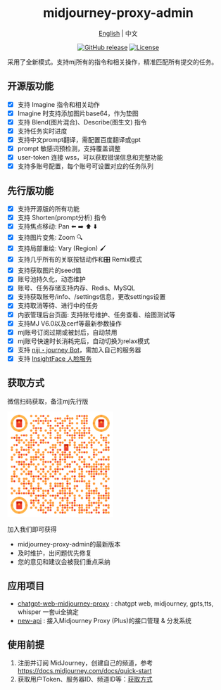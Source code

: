 <div align="center">

<h1 align="center">midjourney-proxy-admin</h1>

[English](./README.md) | 中文

[![GitHub release](https://img.shields.io/static/v1?label=release&message=v3.8.2&color=blue)](https://github.com/litter-coder/midjourney-proxy-plus)
[![License](https://img.shields.io/badge/license-Apache%202-4EB1BA.svg)](https://www.apache.org/licenses/LICENSE-2.0.html)

</div>

采用了全新模式。支持mj所有的指令和相关操作，精准匹配所有提交的任务。

## 开源版功能
- [x] 支持 Imagine 指令和相关动作
- [x] Imagine 时支持添加图片base64，作为垫图
- [x] 支持 Blend(图片混合)、Describe(图生文) 指令
- [x] 支持任务实时进度
- [x] 支持中文prompt翻译，需配置百度翻译或gpt
- [x] prompt 敏感词预检测，支持覆盖调整
- [x] user-token 连接 wss，可以获取错误信息和完整功能
- [x] 支持多账号配置，每个账号可设置对应的任务队列

## 先行版功能
- [x] 支持开源版的所有功能
- [x] 支持 Shorten(prompt分析) 指令
- [x] 支持焦点移动: Pan ⬅️ ➡️ ⬆️ ⬇️
- [x] 支持图片变焦: Zoom 🔍
- [x] 支持局部重绘: Vary (Region) 🖌
- [x] 支持几乎所有的关联按钮动作和🎛️ Remix模式
- [x] 支持获取图片的seed值
- [x] 账号池持久化，动态维护
- [x] 账号、任务存储支持内存、Redis、MySQL
- [x] 支持获取账号/info、/settings信息，更改settings设置
- [x] 支持取消等待、进行中的任务
- [x] 内嵌管理后台页面: 支持账号维护、任务查看、绘图测试等
- [x] 支持MJ V6.0以及cerf等最新参数操作
- [x] mj账号订阅过期或被封后，自动禁用
- [x] mj账号快速时长消耗完后，自动切换为relax模式
- [x] 支持 [niji・journey Bot](https://discord.com/invite/nijijourney)，需加入自己的服务器
- [x] 支持 [InsightFace 人脸服务](https://discord.com/api/oauth2/authorize?client_id=1090660574196674713&permissions=274877945856&scope=bot)

## 获取方式

微信扫码获取，备注mj先行版

 <img src="https://github.com/yuzf-single/midjourney-proxy-admin/blob/main/doc/contract.png?raw=true" width="240" alt="微信二维码"/>

加入我们即可获得

- midjourney-proxy-admin的最新版本
- 及时维护，出问题优先修复
- 您的意见和建议会被我们重点采纳

## 应用项目
- [chatgpt-web-midjourney-proxy](https://github.com/Dooy/chatgpt-web-midjourney-proxy) : chatgpt web, midjourney, gpts,tts, whisper 一套ui全搞定
- [new-api](https://github.com/Calcium-Ion/new-api) : 接入Midjourney Proxy (Plus)的接口管理 & 分发系统

## 使用前提
1. 注册并订阅 MidJourney，创建自己的频道，参考 https://docs.midjourney.com/docs/quick-start
2. 获取用户Token、服务器ID、频道ID等：[获取方式](./docs/discord-params.md)
